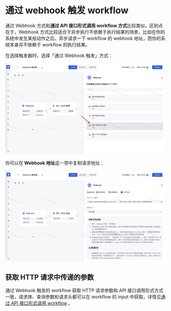 # 通过 webhook 触发 workflow

通过 Webhook 方式和<strong>通过 </strong><strong>API</strong><strong> 接口形式调用 workflow 方式</strong>比较类似，区别点在于，Webhook 方式比较适合于异步执行不依赖于执行结果的场景，比如在你的系统中发生某些动作之后，异步请求一下 workflow 的 webhook 地址，而你的系统本身并不依赖于 workflow 的执行结果。

在选择触发器时，选择「通过 Webhook 触发」方式：

![](../static/boxcnvxShktnWgaGXDFtkhn9ECg.png)

你可以在<strong> Webhook 地址</strong>这一项中复制请求地址：

![](../static/boxcnRgDW3IuOzIvTNgMT6Qiv2d.png)

## 获取 HTTP 请求中传递的参数

通过 Webhook 触发的 workflow 获取 HTTP 请求参数和 API 接口调用形式方式一致，请求体、查询参数和请求头都可以在 workflow 的 input 中获取，详情见[通过 API 接口形式调用 workflow](https://steamory.feishu.cn/wiki/wikcnif20qWSDpu2qPaD2OZG9Eb?appStyle=UI4&domain=www.feishu.cn&locale=zh-CN&refresh=1&tabName=space&theme=light&userId=6738160787958792462) 。

